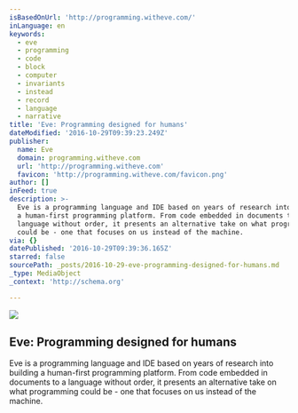 ```yaml
---
isBasedOnUrl: 'http://programming.witheve.com/'
inLanguage: en
keywords:
  - eve
  - programming
  - code
  - block
  - computer
  - invariants
  - instead
  - record
  - language
  - narrative
title: 'Eve: Programming designed for humans'
dateModified: '2016-10-29T09:39:23.249Z'
publisher:
  name: Eve
  domain: programming.witheve.com
  url: 'http://programming.witheve.com'
  favicon: 'http://programming.witheve.com/favicon.png'
author: []
inFeed: true
description: >-
  Eve is a programming language and IDE based on years of research into building
  a human-first programming platform. From code embedded in documents to a
  language without order, it presents an alternative take on what programming
  could be - one that focuses on us instead of the machine.
via: {}
datePublished: '2016-10-29T09:39:36.165Z'
starred: false
sourcePath: _posts/2016-10-29-eve-programming-designed-for-humans.md
_type: MediaObject
_context: 'http://schema.org'

---
```

<article style=""><img src="https://imgflo.herokuapp.com/graph/2b2431f8e7ba7b0/b9d478ced7aad697458f4821176a617e/noop.png?input=http%3A%2F%2Fprogramming.witheve.com%2Fimages%2Feve.png" /><h1>Eve: Programming designed for humans</h1><p>Eve is a programming language and IDE based on years of research into building a human-first programming platform. From code embedded in documents to a language without order, it presents an alternative take on what programming could be - one that focuses on us instead of the machine.</p></article>